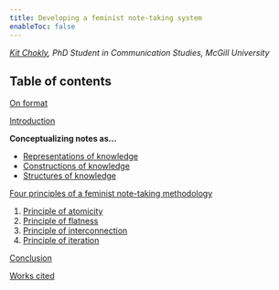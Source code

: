 ```yaml
---
title: Developing a feminist note-taking system
enableToc: false
---
```


*[Kit Chokly](https://kitchokly.com), PhD Student in Communication Studies, McGill University*

## Table of contents

[On format](On%20format.md)

[Introduction](Introduction.md)

**Conceptualizing notes as...**

* [Representations of knowledge](Notes%20as%20representations%20of%20knowledge.md)
* [Constructions of knowledge](Notes%20as%20constructions%20of%20knowledge.md)
* [Structures of knowledge](Notes%20as%20structures%20of%20knowledge.md)

[Four principles of a feminist note-taking methodology](Four%20principles%20of%20a%20feminist%20note-taking%20methodology.md)

1. [Principle of atomicity](Principle%20of%20atomicity.md)
1. [Principle of flatness](Principle%20of%20flatness.md)
1. [Principle of interconnection](Principle%20of%20interconnection.md)
1. [Principle of iteration](Principle%20of%20iteration.md)

[Conclusion](Conclusion.md)

[Works cited](Works%20cited.md)
